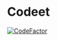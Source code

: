 # Codeet
[![CodeFactor](https://www.codefactor.io/repository/github/williamneves/codeet/badge)](https://www.codefactor.io/repository/github/williamneves/codeet)

